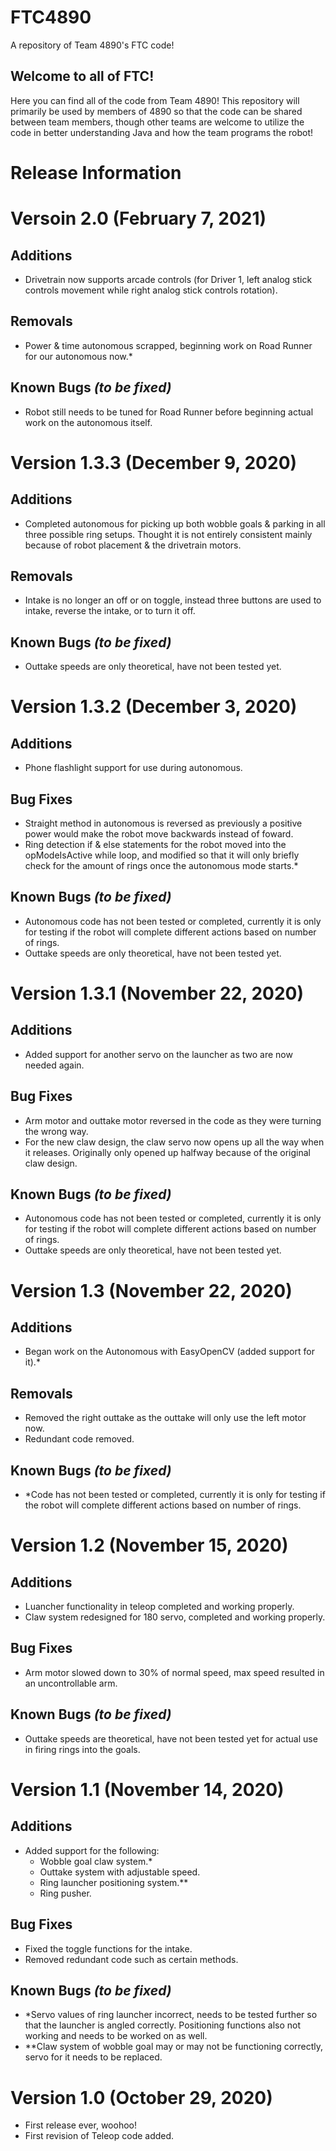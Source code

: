 # FTC4890
A repository of Team 4890's FTC code!

## Welcome to all of FTC!
Here you can find all of the code from Team 4890!
This repository will primarily be used by members of 4890 so that the code can be shared between team members, though other teams are welcome to utilize the code in better understanding Java and how the team programs the robot! 

# Release Information

# Versoin 2.0 (February 7, 2021)

## Additions

- Drivetrain now supports arcade controls (for Driver 1, left analog stick controls movement while right analog stick controls rotation).

## Removals

- Power & time autonomous scrapped, beginning work on Road Runner for our autonomous now.*

## Known Bugs *(to be fixed)*

* Robot still needs to be tuned for Road Runner before beginning actual work on the autonomous itself.

# Version 1.3.3 (December 9, 2020)

## Additions

- Completed autonomous for picking up both wobble goals & parking in all three possible ring setups. Thought it is not entirely consistent mainly because of robot placement & the drivetrain motors.

## Removals

- Intake is no longer an off or on toggle, instead three buttons are used to intake, reverse the intake, or to turn it off.

## Known Bugs *(to be fixed)*

- Outtake speeds are only theoretical, have not been tested yet.

# Version 1.3.2 (December 3, 2020)

## Additions

- Phone flashlight support for use during autonomous.

## Bug Fixes

- Straight method in autonomous is reversed as previously a positive power would make the robot move backwards instead of foward.
- Ring detection if & else statements for the robot moved into the opModeIsActive while loop, and modified so that it will only briefly check for the amount of rings once the autonomous mode starts.*

## Known Bugs *(to be fixed)*

* Autonomous code has not been tested or completed, currently it is only for testing if the robot will complete different actions based on number of rings.
* Outtake speeds are only theoretical, have not been tested yet.

# Version 1.3.1 (November 22, 2020)

## Additions

- Added support for another servo on the launcher as two are now needed again.

## Bug Fixes

- Arm motor and outtake motor reversed in the code as they were turning the wrong way.
- For the new claw design, the claw servo now opens up all the way when it releases. Originally only opened up halfway because of the original claw design.

## Known Bugs *(to be fixed)*

* Autonomous code has not been tested or completed, currently it is only for testing if the robot will complete different actions based on number of rings.
* Outtake speeds are only theoretical, have not been tested yet.

# Version 1.3 (November 22, 2020)

## Additions

- Began work on the Autonomous with EasyOpenCV (added support for it).*

## Removals

- Removed the right outtake as the outtake will only use the left motor now.
- Redundant code removed.

## Known Bugs *(to be fixed)*

* *Code has not been tested or completed, currently it is only for testing if the robot will complete different actions based on number of rings.

# Version 1.2 (November 15, 2020)

## Additions

- Luancher functionality in teleop completed and working properly.
- Claw system redesigned for 180 servo, completed and working properly.

## Bug Fixes

- Arm motor slowed down to 30% of normal speed, max speed resulted in an uncontrollable arm.

## Known Bugs *(to be fixed)*

* Outtake speeds are theoretical, have not been tested yet for actual use in firing rings into the goals.

# Version 1.1 (November 14, 2020)

## Additions

* Added support for the following: 
   - Wobble goal claw system.*
   - Outtake system with adjustable speed.
   - Ring launcher positioning system.** 
   - Ring pusher.

## Bug Fixes

* Fixed the toggle functions for the intake.
* Removed redundant code such as certain methods. 

## Known Bugs *(to be fixed)*

* *Servo values of ring launcher incorrect, needs to be tested further so that the launcher is angled correctly. Positioning functions also not working and needs to be worked on as well.
* **Claw system of wobble goal may or may not be functioning correctly, servo for it needs to be replaced.

# Version 1.0 (October 29, 2020) 

* First release ever, woohoo!
* First revision of Teleop code added.